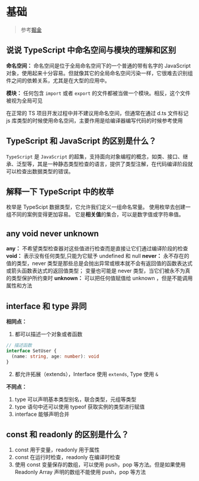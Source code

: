 # 基础

> 参考[掘金](https://juejin.cn/post/7162011064819777567)

## 说说 TypeScript 中命名空间与模块的理解和区别

**命名空间：** 命名空间是位于全局命名空间下的一个普通的带有名字的 JavaScript 对象，使用起来十分容易。但就像其它的全局命名空间污染一样，它很难去识别组件之间的依赖关系，尤其是在大型的应用中。

**模块：** 任何包含 `import` 或者 `export` 的文件都被当做一个模块。相反，这个文件被视为全局可见

在正常的 TS 项目开发过程中并不建议用命名空间，但通常在通过 d.ts 文件标记 js 库类型的时候使用命名空间，主要作用是给编译器编写代码的时候参考使用

## TypeScript 和 JavaScript 的区别是什么？

`TypeScript` 是 `JavaScript` 的超集，支持面向对象编程的概念，如类、接口、继承、泛型等，其是一种静态类型检查的语言，提供了类型注解，在代码编译阶段就可以检查出数据类型的错误。

## 解释一下 TypeScript 中的枚举

枚举是 TypeScipt 数据类型，它允许我们定义一组命名常量。 使用枚举去创建一组不同的案例变得更加容易。 它是**相关值**的集合，可以是数字值或字符串值。

## any void never unknown

**any：** 不希望类型检查器对这些值进行检查而是直接让它们通过编译阶段的检查
**void：** 表示没有任何类型,只能为它赋予 undefined 和 null
**never：** 永不存在的值的类型，never 类型是那些总是会抛出异常或根本就不会有返回值的函数表达式或箭头函数表达式的返回值类型； 变量也可能是 never 类型，当它们被永不为真的类型保护所约束时
**unknown：** 可以把任何值赋值给 unknown ，但是不能调用属性和方法

## interface 和 type 异同

**相同点：**

1. 都可以描述一个对象或者函数

```ts
// 描述函数
interface SetUser {
  (name: string, age: number): void
}
```

2. 都允许拓展（extends），Interface 使用 `extends`, Type 使用 `&`

**不同点：**

1. type 可以声明基本类型别名，联合类型，元组等类型
2. type 语句中还可以使用 typeof 获取实例的类型进行赋值
3. interface 能够声明合并

## const 和 readonly 的区别是什么？

1. const 用于变量，readonly 用于属性
2. const 在运行时检查，readonly 在编译时检查
3. 使用 const 变量保存的数组，可以使用 push，pop 等方法。但是如果使用 Readonly Array 声明的数组不能使用 push，pop 等方法
